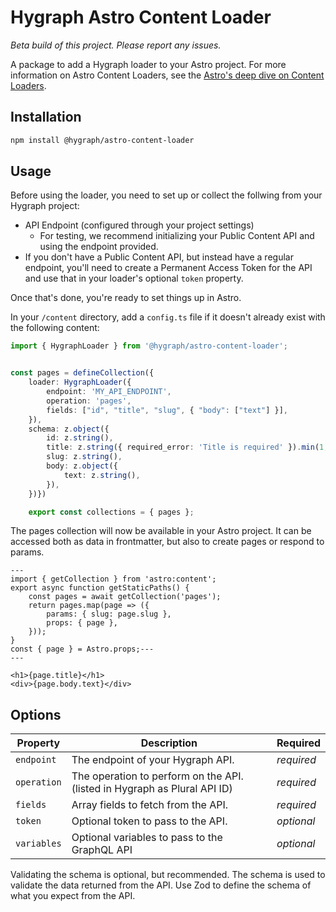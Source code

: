 # Hygraph Astro Content Loader

_Beta build of this project. Please report any issues._

A package to add a Hygraph loader to your Astro project. For more information on Astro Content Loaders, see the [Astro's deep dive on Content Loaders](https://astro.build/blog/content-layer-deep-dive/).

## Installation
```bash
npm install @hygraph/astro-content-loader
```

## Usage

Before using the loader, you need to set up or collect the follwing from your Hygraph project:

- API Endpoint (configured through your project settings)
  - For testing, we recommend initializing your Public Content API and using the endpoint provided.
- If you don't have a Public Content API, but instead have a regular endpoint, you'll need to create a Permanent Access Token for the API and use that in your loader's optional `token` property.

Once that's done, you're ready to set things up in Astro.

In your `/content` directory, add a `config.ts` file if it doesn't already exist with the following content:

```ts
import { HygraphLoader } from '@hygraph/astro-content-loader';


const pages = defineCollection({
    loader: HygraphLoader({
        endpoint: 'MY_API_ENDPOINT',
        operation: 'pages',
        fields: ["id", "title", "slug", { "body": ["text"] }],
    }),
    schema: z.object({
        id: z.string(),
        title: z.string({ required_error: 'Title is required' }).min(1, { message: 'Title is required to be at least 1 character' } ),
        slug: z.string(),
        body: z.object({
            text: z.string(),
        }),
    })})

    export const collections = { pages };
```

The pages collection will now be available in your Astro project. It can be accessed both as data in frontmatter, but also to create pages or respond to params.

```astro
---
import { getCollection } from 'astro:content';
export async function getStaticPaths() {
    const pages = await getCollection('pages');
    return pages.map(page => ({
        params: { slug: page.slug },
        props: { page },
    }));
}
const { page } = Astro.props;---
---

<h1>{page.title}</h1>
<div>{page.body.text}</div>
```

## Options

| Property | Description | Required |
| --- | --- | ---|
| `endpoint` | The endpoint of your Hygraph API. | _required_ |
| `operation` | The operation to perform on the API. (listed in Hygraph as Plural API ID) | _required_ |
| `fields` | Array fields to fetch from the API. | _required_ |
| `token` | Optional token to pass to the API. | _optional_ |
| `variables` | Optional variables to pass to the GraphQL API | _optional_ |

Validating the schema is optional, but recommended. The schema is used to validate the data returned from the API. Use Zod to define the schema of what you expect from the API.

